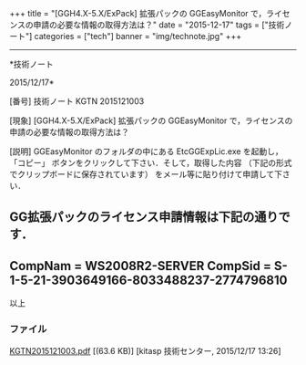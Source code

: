 ﻿+++
title = "[GGH4.X-5.X/ExPack] 拡張パックの GGEasyMonitor で，ライセンスの申請の必要な情報の取得方法は？"
date = "2015-12-17"
tags = ["技術ノート"]
categories = ["tech"]
banner = "img/technote.jpg"
+++

-----------------------------------------------------------------------------------------------------------------------------

*技術ノート

2015/12/17*


[番号]
技術ノート KGTN 2015121003

[現象]
[GGH4.X-5.X/ExPack] 拡張パックの GGEasyMonitor
で，ライセンスの申請の必要な情報の取得方法は？

[説明]
GGEasyMonitor のフォルダの中にある EtcGGExpLic.exe を起動し，
「コピー」 ボタンをクリックして下さい．そして，取得した内容
（下記の形式でクリップボードに保存されています）
をメール等に貼り付けて申請して下さい．

GG拡張パックのライセンス申請情報は下記の通りです．
--------------------------------------------------
CompNam = WS2008R2-SERVER
CompSid = S-1-5-21-3903649166-8033488237-2774796810
--------------------------------------------------
以上


### ファイル

 
 


[KGTN2015121003.pdf](http://techreport.kitasp.net/attachments/download/2385/KGTN2015121003.pdf)
 [(63.6 KB)] [kitasp 技術センター, 2015/12/17
13:26]


 


 

